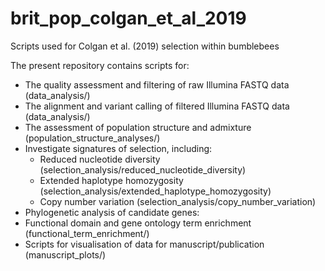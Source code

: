 # brit_pop_colgan_et_al_2019
Scripts used for Colgan et al. (2019) selection within bumblebees  

The present repository contains scripts for:  
- The quality assessment and filtering of raw Illumina FASTQ data (data_analysis/)  
- The alignment and variant calling of filtered Illumina FASTQ data (data_analysis/)  
- The assessment of population structure and admixture (population_structure_analyses/)  
- Investigate signatures of selection, including:  
  - Reduced nucleotide diversity  (selection_analysis/reduced_nucleotide_diversity)
  - Extended haplotype homozygosity  (selection_analysis/extended_haplotype_homozygosity)
  - Copy number variation  (selection_analysis/copy_number_variation)
- Phylogenetic analysis of candidate genes:  
- Functional domain and gene ontology term enrichment (functional_term_enrichment/)  
- Scripts for visualisation of data for manuscript/publication (manuscript_plots/)  
